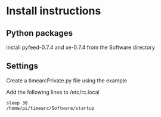 # Install instructions

## Python packages
install pyfeed-0.7.4 and xe-0.7.4 from the Software directory

## Settings
Create a timearcPrivate.py file using the example

Add the following lines to /etc/rc.local

	sleep 30
	/home/pi/timearc/Software/startup

